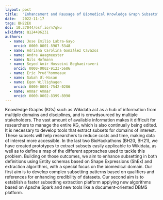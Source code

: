 ```yaml
---
layout: post
title:  "Enhancement and Reusage of Biomedical Knowledge Graph Subsets"
date:   2022-11-17
tags: BH22EU
doi: 10.37044/osf.io/n7qku
wikidata: Q124486231
authors:
  - name: Jose Emilio Labra-Gayo
    orcid: 0000-0001-8907-5348
  - name: Adriana Carolina González Cavazos
  - name: Andra Waagmeester
  - name: Nils Hofmann
  - name: Seyed Amir Hosseini Beghaeiraveri
    orcid: 0000-0002-9123-5686
  - name: Eric Prud'hommeaux
  - name: Sabah Ul-Hasan
  - name: Egon Willighagen
    orcid: 0000-0001-7542-0286
  - name: Ammar Ammar
    orcid: 0000-0002-8399-8990
---
```


Knowledge Graphs (KGs) such as Wikidata act as a hub of information from multiple domains and disciplines, and is crowdsourced by multiple stakeholders. The vast amount of available information makes it difficult for researchers to manage the entire KG, which is also continually being edited. It is necessary to develop tools that extract subsets for domains of interest. These subsets will help researchers to reduce costs and time, making data of interest more accessible. In the last two BioHackathons (BH20, BH21), we have created prototypes to extract subsets easily applicable to Wikidata, as well as to define a map of the different approaches used to tackle this problem. Building on those outcomes, we aim to enhance subsetting in both definitions using Entity schemas based on Shape Expressions (ShEx) and extraction algorithms, with a special focus on the biomedical domain. Our first aim is to develop complex subsetting patterns based on qualifiers and references for enhancing credibility of datasets. Our second aim is to establish a faster subsetting extraction platform applying new algorithms based on Apache Spark and new tools like a document-oriented DBMS platform.


